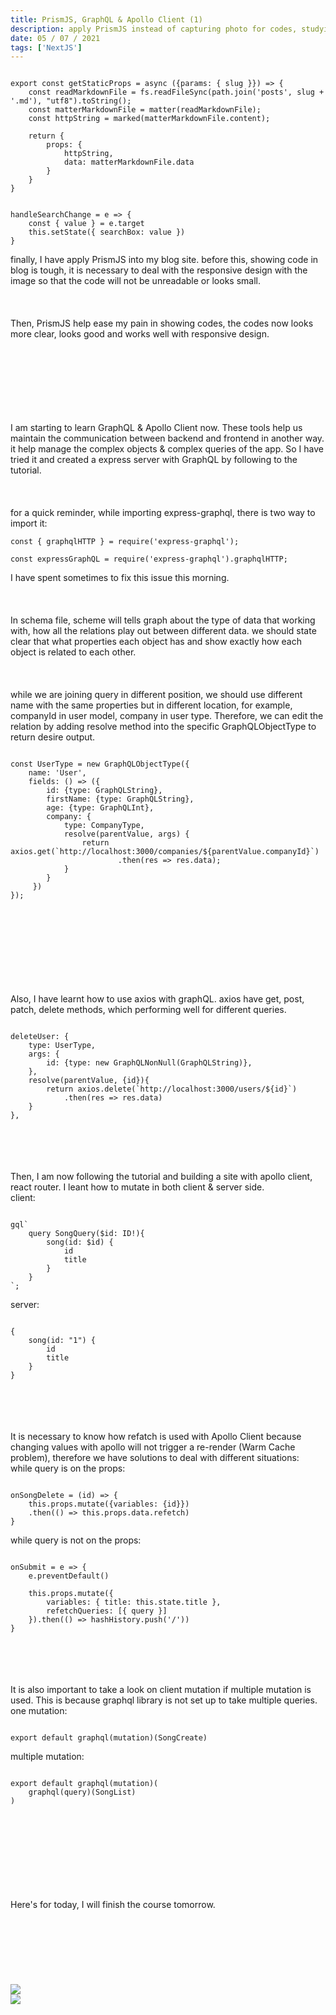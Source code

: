 ```yaml
---
title: PrismJS, GraphQL & Apollo Client (1)
description: apply PrismJS instead of capturing photo for codes, studying GraphQL & Apollo Client
date: 05 / 07 / 2021
tags: ['NextJS']
---
```


<pre class="language-jsx" ><code>
export const getStaticProps = async ({params: { slug }}) => {
	const readMarkdownFile = fs.readFileSync(path.join('posts', slug + '.md'), "utf8").toString();
	const matterMarkdownFile = matter(readMarkdownFile);
	const httpString = marked(matterMarkdownFile.content);
	
	return {
		props: {
			httpString,
			data: matterMarkdownFile.data
		}
	}
}</code></pre>
<pre class="language-jsx" ><code>
handleSearchChange = e => {
	const { value } = e.target
	this.setState({ searchBox: value })
}
</code></pre>
finally, I have apply PrismJS into my blog site.
before this, showing code in blog is tough, 
it is necessary to deal with the responsive design with the image so that the code will not be unreadable or looks small.
<br/><br/><br/><br/>
Then, PrismJS help ease my pain in showing codes,
the codes now looks more clear, looks good and works well with responsive design.
<br/><br/><br/><br/>
<br/><br/><br/><br/>

I am starting to learn GraphQL & Apollo Client now.
These tools help us maintain the communication between backend and frontend in another way.
it help manage the complex objects & complex queries of the app.
So I have tried it and created a express server with GraphQL by following to the tutorial.
<br/><br/><br/><br/>
for a quick reminder, while importing express-graphql,
there is two way to import it:
<pre class="language-jsx" ><code>const { graphqlHTTP } = require('express-graphql');</code></pre>
<pre class="language-jsx" ><code>const expressGraphQL = require('express-graphql').graphqlHTTP;</code></pre>
I have spent sometimes to fix this issue this morning.
<br/><br/><br/><br/>
In schema file, scheme will tells graph about the type of data that working with, how all the relations play out between different data.
we should state clear that what properties each object has and show exactly how each object is related to each other.
<br/><br/><br/><br/>
while we are joining query in different position,
we should use different name with the same properties but in different location,
for example, companyId in user model, company in user type.
Therefore, we can edit the relation by adding resolve method into the specific GraphQLObjectType to return desire output.
<pre class="language-jsx" ><code>
const UserType = new GraphQLObjectType({
    name: 'User',
    fields: () => ({
        id: {type: GraphQLString},
        firstName: {type: GraphQLString},
        age: {type: GraphQLInt},
        company: {
            type: CompanyType,
            resolve(parentValue, args) {
                return axios.get(`http://localhost:3000/companies/${parentValue.companyId}`)
                        .then(res => res.data);
            }
        }
     })
});
</code></pre>
<br/><br/><br/><br/>
<br/><br/><br/><br/>
Also, I have learnt how to use axios with graphQL.
axios have get, post, patch, delete methods, which performing well for different queries.
<pre class="language-jsx" ><code>
deleteUser: {
	type: UserType,
	args: {
		id: {type: new GraphQLNonNull(GraphQLString)},
	},
	resolve(parentValue, {id}){
		return axios.delete(`http://localhost:3000/users/${id}`)
			.then(res => res.data)
	}
},
</code></pre>
<br/><br/><br/><br/>
Then, I am now following the tutorial and building a site with apollo client, react router.
I leant how to mutate in both client & server side.<br/>
client:
<pre class="language-jsx" ><code>
gql`
    query SongQuery($id: ID!){
        song(id: $id) {
            id
            title
        }
    }
`;
</code></pre>
server:
<pre class="language-jsx" ><code>
{
	song(id: "1") {
		id
		title
	}
}
</code></pre>
<br/><br/><br/><br/>
It is necessary to know how refatch is used with Apollo Client because changing values with apollo will not trigger a re-render (Warm Cache problem),
therefore we have solutions to deal with different situations:<br/>
while query is on the props:
<pre class="language-jsx" ><code>
onSongDelete = (id) => {
	this.props.mutate({variables: {id}})
	.then(() => this.props.data.refetch)
}
</code></pre>
while query is not on the props:
<pre class="language-jsx" ><code>
onSubmit = e => {
	e.preventDefault()

	this.props.mutate({
		variables: { title: this.state.title },
		refetchQueries: [{ query }]
	}).then(() => hashHistory.push('/'))
}
</code></pre>
<br/><br/><br/><br/>
It is also important to take a look on client mutation if multiple mutation is used.
This is because graphql library is not set up to take multiple queries.<br/>
one mutation:
<pre class="language-jsx" ><code>
export default graphql(mutation)(SongCreate)
</code></pre>
multiple mutation:
<pre class="language-jsx" ><code>
export default graphql(mutation)(
    graphql(query)(SongList)
)
</code></pre>
<br/><br/><br/><br/>
<br/><br/><br/><br/>
Here's for today, I will finish the course tomorrow.
<br/><br/><br/><br/>
<br/><br/><br/><br/>
<Image layout='fill' src='/image/Blog/20210705-0241/20210705-0001.png'></Image><br/>
<Image layout='fill' src='/image/Blog/20210705-0241/20210705-0002.png'></Image><br/>